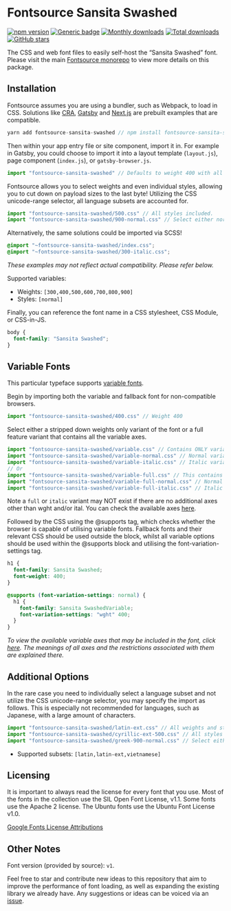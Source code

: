 # Fontsource Sansita Swashed

[![npm version](https://badge.fury.io/js/fontsource-sansita-swashed.svg)](https://www.npmjs.com/package/fontsource-sansita-swashed) [![Generic badge](https://img.shields.io/badge/fontsource-passing-brightgreen)](https://github.com/fontsource/fontsource) [![Monthly downloads](https://badgen.net/npm/dm/fontsource-sansita-swashed)](https://github.com/fontsource/fontsource) [![Total downloads](https://badgen.net/npm/dt/fontsource-sansita-swashed)](https://github.com/fontsource/fontsource) [![GitHub stars](https://img.shields.io/github/stars/DecliningLotus/fontsource.svg?style=social&label=Star)](https://github.com/fontsource/fontsource/stargazers)

The CSS and web font files to easily self-host the “Sansita Swashed” font. Please visit the main [Fontsource monorepo](https://github.com/fontsource/fontsource) to view more details on this package.

## Installation

Fontsource assumes you are using a bundler, such as Webpack, to load in CSS. Solutions like [CRA](https://create-react-app.dev/), [Gatsby](https://www.gatsbyjs.org/) and [Next.js](https://nextjs.org/) are prebuilt examples that are compatible.

```javascript
yarn add fontsource-sansita-swashed // npm install fontsource-sansita-swashed
```

Then within your app entry file or site component, import it in. For example in Gatsby, you could choose to import it into a layout template (`layout.js`), page component (`index.js`), or `gatsby-browser.js`.

```javascript
import "fontsource-sansita-swashed" // Defaults to weight 400 with all styles included.
```

Fontsource allows you to select weights and even individual styles, allowing you to cut down on payload sizes to the last byte! Utilizing the CSS unicode-range selector, all language subsets are accounted for.

```javascript
import "fontsource-sansita-swashed/500.css" // All styles included.
import "fontsource-sansita-swashed/900-normal.css" // Select either normal or italic.
```

Alternatively, the same solutions could be imported via SCSS!

```scss
@import "~fontsource-sansita-swashed/index.css";
@import "~fontsource-sansita-swashed/300-italic.css";
```

_These examples may not reflect actual compatibility. Please refer below._

Supported variables:

- Weights: `[300,400,500,600,700,800,900]`
- Styles: `[normal]`

Finally, you can reference the font name in a CSS stylesheet, CSS Module, or CSS-in-JS.

```css
body {
  font-family: "Sansita Swashed";
}
```

## Variable Fonts

This particular typeface supports [variable fonts](https://developer.mozilla.org/en-US/docs/Web/CSS/CSS_Fonts/Variable_Fonts_Guide).

Begin by importing both the variable and fallback font for non-compatible browsers.

```js
import "fontsource-sansita-swashed/400.css" // Weight 400
```

Select either a stripped down weights only variant of the font or a full feature variant that contains all the variable axes.

```js
import "fontsource-sansita-swashed/variable.css" // Contains ONLY variable weights and no other axes. Both normal and italic.
import "fontsource-sansita-swashed/variable-normal.css" // Normal variant.
import "fontsource-sansita-swashed/variable-italic.css" // Italic variant.
// Or
import "fontsource-sansita-swashed/variable-full.css" // This contains ALL variable axes. Font files are larger. Both normal and italic.
import "fontsource-sansita-swashed/variable-full-normal.css" // Normal variant.
import "fontsource-sansita-swashed/variable-full-italic.css" // Italic variant.
```

Note a `full` or `italic` variant may NOT exist if there are no additional axes other than wght and/or ital. You can check the available axes [here](https://fonts.google.com/variablefonts).

Followed by the CSS using the @supports tag, which checks whether the browser is capable of utilising variable fonts. Fallback fonts and their relevant CSS should be used outside the block, whilst all variable options should be used within the @supports block and utilising the font-variation-settings tag.

```css
h1 {
  font-family: Sansita Swashed;
  font-weight: 400;
}

@supports (font-variation-settings: normal) {
  h1 {
    font-family: Sansita SwashedVariable;
    font-variation-settings: "wght" 400;
  }
}
```

_To view the available variable axes that may be included in the font, click [here](https://fonts.google.com/variablefonts). The meanings of all axes and the restrictions associated with them are explained there._

## Additional Options

In the rare case you need to individually select a language subset and not utilize the CSS unicode-range selector, you may specify the import as follows. This is especially not recommended for languages, such as Japanese, with a large amount of characters.

```javascript
import "fontsource-sansita-swashed/latin-ext.css" // All weights and styles included.
import "fontsource-sansita-swashed/cyrillic-ext-500.css" // All styles included.
import "fontsource-sansita-swashed/greek-900-normal.css" // Select either normal or italic.
```

- Supported subsets: `[latin,latin-ext,vietnamese]`

## Licensing

It is important to always read the license for every font that you use.
Most of the fonts in the collection use the SIL Open Font License, v1.1. Some fonts use the Apache 2 license. The Ubuntu fonts use the Ubuntu Font License v1.0.

[Google Fonts License Attributions](https://fonts.google.com/attribution)

## Other Notes

Font version (provided by source): `v1`.

Feel free to star and contribute new ideas to this repository that aim to improve the performance of font loading, as well as expanding the existing library we already have. Any suggestions or ideas can be voiced via an [issue](https://github.com/fontsource/fontsource/issues).
